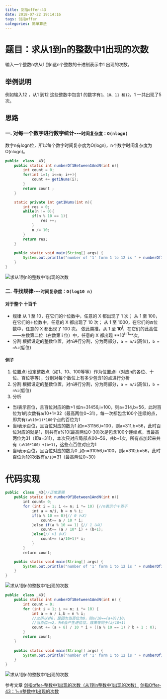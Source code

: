 ```yaml
---
title: 剑指offer-43
date: 2018-07-22 19:14:16
tags: 剑指offer
categories: 简单算法
---
```

# 题目：求从1到n的整数中1出现的次数
输入一个整数n求从1 到n这n个整数的十进制表示中1 出现的次数。

<!-- more -->

## 举例说明
例如输入12 ，从1 到12 这些整数中包含1 的数字有`1、10、11 和12`，1 一共出现了5 次。

## 思路

### 一. 对每一个数字进行数字统计---`时间复杂度：O(nlogn)`

数字n有logn位，所以每个数字时间复杂度为O(logn)，n个数字时间复杂度为O(nlogn)。

```java
public  class _43{
    public static int numberOf1Between1AndN(int n){
        int count = 0;
        for(int i=1; i<=n; i++){
            count += get1Nums(i);
        }
        return count ;
    }

    static private int get1Nums(int n){
        int res = 0;
        while(n != 0){
            if(n % 10 == 1){
                res ++;
            }
            n /= 10;
        }
        return res;
    }
    
    public static void main(String[] args) {
		System.out.println("number of '1' form 1 to 12 is " + numberOf1Between1AndN(12));
	}
}
```

![求从1到n的整数中1出现的次数](http://p7vxw6hv7.bkt.clouddn.com/18-7-23/62497710.jpg)

### 二. 寻找规律---`时间复杂度：O(log10 n)`

#### 对于整个 十百千
- 规律
从 1 至 10，在它们的`个`位数中，任意的 X 都出现了 1 次；
从 1 至 100，在它们的`十`位数中，任意的 X 都出现了 10 次；
从 1 至 1000，在它们的`百`位数中，任意的 X 都出现了 100 次。
依此类推，从 1 至 **10<sup>i</sup>**，在它们的此高位——左数第二位（右数第 i 位）中，任意的 X 都出现 **10<sup>i−1</sup>**次。
- 分割
根据设定的整数位置，对n进行分割，分为两部分，`a = n/i`(高位)，`b = n%i`(低位)

#### 例子
1. 位置点i
设定整数点（如1、10、100等等）作为位置点i（对应n的各位、十位、百位等等），分别对每个数位上有多少包含1的点进行分析
2. 分割
根据设定的整数位置，对n进行分割，分为两部分，`a = n/i`(高位)，`b = n%i`(低位)
3. 分析
- 当i表示百位，且百位对应的数>1
如n=31456,i=100，则a=314,b=56，此时百位为1的次数有a/10+1=32（最高两位0~31），每一次都包含100个连续的点，即共有`(a%10+1)*100`个点的百位为1
- 当i表示百位，且百位对应的数为1
如n=31156,i=100，则a=311,b=56，此时百位对应的就是1，则共有a%10(最高两位0-30)次是包含100个连续点，当最高两位为31（即a=311），本次只对应局部点00~56，共b+1次，所有点加起来共有`（a%10*100）+(b+1)`，这些点百位对应为1
- 当i表示百位，且百位对应的数为0
,如n=31056,i=100，则a=310,b=56，此时百位为1的次数有`a/10`=31（最高两位0~30）

# 代码实现

```java
public  class _43{//正常逻辑
    public static int numberOf1Between1AndN(int n){
        int count= 0;
        for (int i = 1; i <= n; i *= 10) {//m表示个十百千
            int a = n/i, b = n % i;
            if(a % 10 == 0){// 0（<X）
                count+= a / 10 * i;   
            }else if(a % 10 == 1) {// 1（=X）
                count+= (a / 10* i) + (b+1);
            }else{// >1（>X）
                count+= (a/10+1)* i;
            }
        }
        return count;

    public static void main(String[] args) {
        System.out.println("number of '1' form 1 to 12 is " + numberOf1Between1AndN(12));
    }
}
```

![求从1到n的整数中1出现的次数](http://p7vxw6hv7.bkt.clouddn.com/18-7-23/62497710.jpg)

```java
public  class _43{
	public static int numberOf1Between1AndN(int n) {
	    int count = 0;
	    for (int i = 1; i <= n; i *= 10) {
	        int a = n / i,b = n % i;
	        //之所以补8，是因为当百位为0，则a/10==(a+8)/10，
	        //当百位>=2，补8会产生进位位，效果等同于(a/10+1)
	        count += (a + 8) / 10 * i + ((a % 10 == 1) ? b + 1 : 0);
	    }
	    return count;
	}
    
    public static void main(String[] args) {
		System.out.println("number of '1' form 1 to 12 is " + numberOf1Between1AndN(12));
	}
}
```

![求从1到n的整数中1出现的次数](http://p7vxw6hv7.bkt.clouddn.com/18-7-23/62497710.jpg)

参考文章
[剑指offer-整数中1出现的次数（从1到n整数中1出现的次数）](https://blog.csdn.net/huzhigenlaohu/article/details/51779365)
[剑指Offer-43：1~n整数中1出现的次数](https://blog.csdn.net/koala_tree/article/details/79524603)


